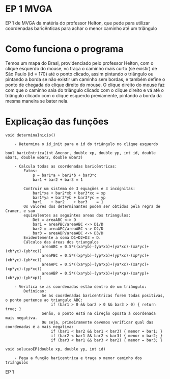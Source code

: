 # EP 1 MVGA
EP 1 de MVGA da matéria do professor Helton, que pede para utilizar coordenadas baricênticas para achar o menor caminho até um triângulo

# Como funciona o programa

Temos um mapa do Brasl, providenciado pelo professor Helton, com o clique esquerdo do mouse, vc traça o caminho mais curto (se existir) de São Paulo (id = 170) até o ponto clicado, assim pintando o triângulo ou pintando a borda se não existir um caminho sem bordas, e também define o ponto de chegada do clique direito do mouse. O clique direito do mouse faz com que o caminho saia do triângulo clicado com o clique direito e vá até o triângulo clicado com o clique esquerdo previamente, pintando a borda da mesma maneira se bater nela.

# Explicação das funções

    void determinaInicio()

        - Determina o id_init para o id do triângulo no clique esquerdo

    bool baricêntrica(int &menor, double xp, double yp, int id, double &bar1, double &bar2, double &bar3)

        - Calcula todas as coordenadas baricêntricas:
            Fatos:
                p = bar1*a + bar2*b + bar3*c
                bar1 + bar2 + bar3 = 1
            
            Contruir um sistema de 3 equações e 3 incógnitas:
                bar1*xa + bar2*xb + bar3*xc = xp
                bar1*ya + bar2*yb + bar3*yc = yp
                bar1    + bar2    + bar3    = 1
            Os valores dos determinantes podem ser obtidos pela regra de Cramer, e sao 
            equivalentes as seguintes areas dos triangulos:
                Det = areaABC <-> D
                bar1 = areaPBC/areaABC <-> D1/D
                bar2 = areaAPC/areaABC <-> D2/D
                bar3 = areaABP/areaABC <-> D3/D
            Evidentemente a soma D1+D2+D3 = D.
            Cálculos das áreas dos triangulos
                    areaABC = 0.5*((xa*yb)-(ya*xb)+(ya*xc)-(xa*yc)+(xb*yc)-(yb*xc))
                    areaPBC = 0.5*((xp*yb)-(yp*xb)+(yp*xc)-(xp*yc)+(xb*yc)-(yb*xc))
                    areaAPC = 0.5*((xa*yp)-(ya*xp)+(ya*xc)-(xa*yc)+(xp*yc)-(yp*xc))
                    areaABP = 0.5*((xa*yb)-(ya*xb)+(ya*xp)-(xa*yp)+(xb*yp)-(yb*xp))

        - Verifica se as coordenadas estão dentro de um triângulo:
            Definicao:
                    Se as coordenadas baricentricas forem todas positivas, o ponto pertence ao triangulo ABC:
                        if (bar1 > 0 && bar2 > 0 && bar3 > 0) { return true; }
                    Senão, o ponto está na direção oposta à coordenada mais negativa.
                    Ou seja, primeiramente devemos verificar qual das coordenadas é a mais negativa:
                        if (bar1 < bar2 && bar1 < bar3) { menor = bar1; }
                        if (bar2 < bar1 && bar2 < bar3) { menor = bar2; }
                        if (bar3 < bar1 && bar3 < bar2) { menor = bar3; }

    void solucaoEP(double xp, double yp, int id)

        - Pega a função baricentrica e traça o menor caminho dos triângulos

EP 1